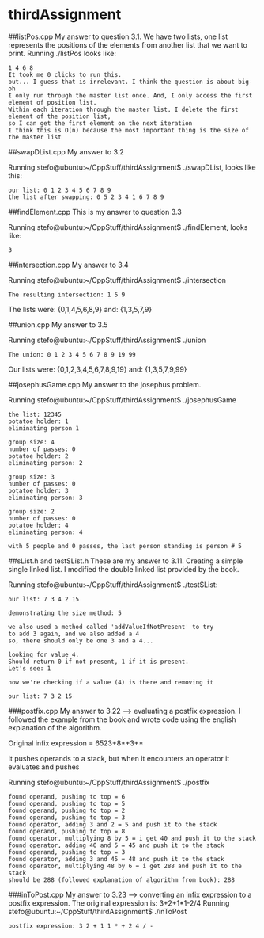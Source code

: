 # thirdAssignment
##listPos.cpp
My answer to question 3.1.
We have two lists, one list represents the positions of the elements from another list that we want to print.
Running ./listPos looks like:
```
1 4 6 8 
It took me 0 clicks to run this. 
but... I guess that is irrelevant. I think the question is about big-oh
I only run through the master list once. And, I only access the first element of position list.
Within each iteration through the master list, I delete the first element of the position list,
so I can get the first element on the next iteration
I think this is O(n) because the most important thing is the size of the master list
```

##swapDList.cpp
My answer to 3.2

Running stefo@ubuntu:~/CppStuff/thirdAssignment$ ./swapDList, looks like this:
```
our list: 0 1 2 3 4 5 6 7 8 9 
the list after swapping: 0 5 2 3 4 1 6 7 8 9 

```

##findElement.cpp
This is my answer to question 3.3

Running stefo@ubuntu:~/CppStuff/thirdAssignment$ ./findElement, looks like:
```
3
```
##intersection.cpp
My answer to 3.4

Running stefo@ubuntu:~/CppStuff/thirdAssignment$ ./intersection
```
The resulting intersection: 1 5 9 
```
The lists were: {0,1,4,5,6,8,9}
and: {1,3,5,7,9}

##union.cpp
My answer to 3.5

Running stefo@ubuntu:~/CppStuff/thirdAssignment$ ./union
```
The union: 0 1 2 3 4 5 6 7 8 9 19 99 
```
Our lists were: {0,1,2,3,4,5,6,7,8,9,19}
and: {1,3,5,7,9,99}

##josephusGame.cpp
My answer to the josephus problem.

Running stefo@ubuntu:~/CppStuff/thirdAssignment$ ./josephusGame
```
the list: 12345
potatoe holder: 1
eliminating person 1

group size: 4
number of passes: 0
potatoe holder: 2
eliminating person: 2

group size: 3
number of passes: 0
potatoe holder: 3
eliminating person: 3

group size: 2
number of passes: 0
potatoe holder: 4
eliminating person: 4

with 5 people and 0 passes, the last person standing is person # 5
```

##sList.h and testSList.h
These are my answer to 3.11. Creating a simple single linked list. I modified the double linked list provided by the book.

Running stefo@ubuntu:~/CppStuff/thirdAssignment$ ./testSList:
```
our list: 7 3 4 2 15 

demonstrating the size method: 5

we also used a method called 'addValueIfNotPresent' to try 
to add 3 again, and we also added a 4 
so, there should only be one 3 and a 4...

looking for value 4. 
Should return 0 if not present, 1 if it is present. 
Let's see: 1

now we're checking if a value (4) is there and removing it

our list: 7 3 2 15 
```

###postfix.cpp
My answer to 3.22 --> evaluating a postfix expression. I followed the example from the book and wrote code using the english explanation of the algorithm.

Original infix expression = 6523+8*+3+*

It pushes operands to a stack, but when it encounters an operator it evaluates and pushes 

Running stefo@ubuntu:~/CppStuff/thirdAssignment$ ./postfix
```
found operand, pushing to top = 6
found operand, pushing to top = 5
found operand, pushing to top = 2
found operand, pushing to top = 3
found operator, adding 3 and 2 = 5 and push it to the stack
found operand, pushing to top = 8
found operator, multiplying 8 by 5 = i get 40 and push it to the stack
found operator, adding 40 and 5 = 45 and push it to the stack
found operand, pushing to top = 3
found operator, adding 3 and 45 = 48 and push it to the stack
found operator, multiplying 48 by 6 = i get 288 and push it to the stack
should be 288 (followed explanation of algorithm from book): 288

```

###inToPost.cpp
My answer to 3.23 --> converting an infix expression to a postfix expression.
The original expression is: 3+2+1*1-2/4
Running stefo@ubuntu:~/CppStuff/thirdAssignment$ ./inToPost
```
postfix expression: 3 2 + 1 1 * + 2 4 / - 
```
